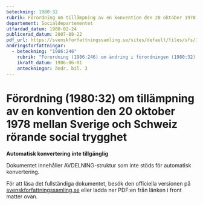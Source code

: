 ```yaml
---
beteckning: 1980:32
rubrik: Förordning om tillämpning av en konvention den 20 oktober 1978 mellan Sverige och Schweiz rörande social trygghet
departement: Socialdepartementet
utfardad_datum: 1980-02-24
publicerad_datum: 2007-08-22
pdf_url: https://svenskforfattningssamling.se/sites/default/files/sfs/1980-02/SFS1980-32.pdf
andringsforfattningar:
  - beteckning: "1986:246"
    rubrik: "Förordning (1986:246) om ändring i förordningen (1980:32) om tillämpning av en konvention den 20 oktober 1978 mellan Sverige och Schweiz rörande social trygghet"
    ikraft_datum: 1986-06-01
    anteckningar: ändr. bil. 3
---
```


# Förordning (1980:32) om tillämpning av en konvention den 20 oktober 1978 mellan Sverige och Schweiz rörande social trygghet

**Automatisk konvertering inte tillgänglig**

Dokumentet innehåller AVDELNING-struktur som inte stöds för automatisk konvertering.

För att läsa det fullständiga dokumentet, besök den officiella versionen på [svenskforfattningssamling.se](https://svenskforfattningssamling.se/) eller ladda ner PDF:en från länken i front matter ovan.